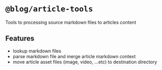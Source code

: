 # `@blog/article-tools`

Tools to processing source markdown files to articles content

## Features

- lookup markdown files
- parse markdown file and merge article markdown context
- move article asset files (image, video, ...etc) to destination directory
